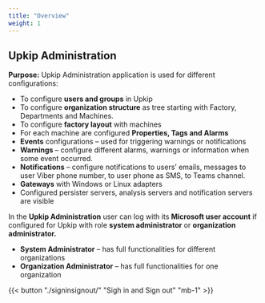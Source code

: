```yaml
---
title: "Overview"
weight: 1
---
```


## **Upkip Administration**

**Purpose:** Upkip Administration application is used for different configurations:

- To configure **users and groups** in Upkip
- To configure **organization structure** as tree starting with Factory, Departments and Machines. 
- To configure **factory layout** with machines
- For each machine are configured **Properties, Tags and Alarms**
- **Events** configurations – used for triggering warnings or notifications
- **Warnings** – configure different alarms, warnings or information when some event occurred.
- **Notifications** – configure notifications to users’ emails, messages to user Viber phone number, to user phone as SMS, to Teams channel.
- **Gateways** with Windows or Linux adapters
- Configured persister servers, analysis servers and notification servers are visible

In the **Upkip Administration** user can log with its **Microsoft user account** if configured for Upkip with role **system administrator** or **organization administrator.**

- **System Administrator** – has full functionalities for different organizations
- **Organization Administrator** – has full functionalities for one organization

{{< button "./signinsignout/" "Sigh in and Sign out" "mb-1" >}}

